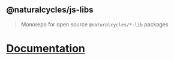 ## @naturalcycles/js-libs

> Monorepo for open source `@naturalcycles/*-lib` packages 

# [Documentation](https://naturalcycles.github.io/js-libs/)

